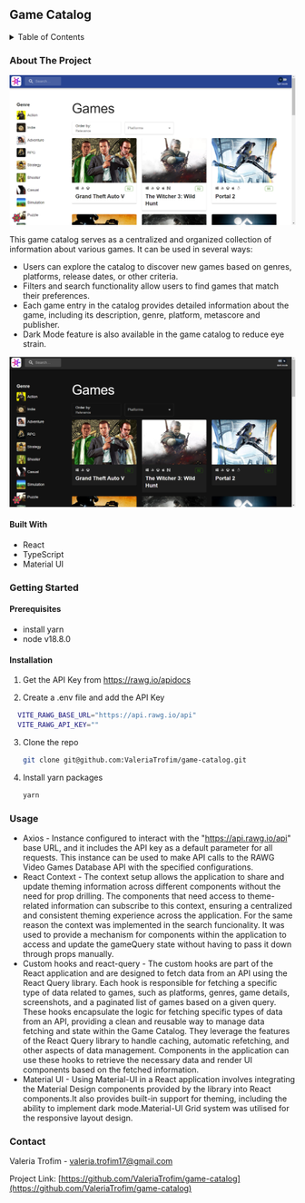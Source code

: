 ## Game Catalog

<details>
  <summary>Table of Contents</summary>
  <ol>
    <li>
      <a href="#about-the-project">About The Project</a>
      <ul>
        <li><a href="#built-with">Built With</a></li>
      </ul>
    </li>
    <li>
      <a href="#getting-started">Getting Started</a>
      <ul>
        <li><a href="#prerequisites">Prerequisites</a></li>
        <li><a href="#installation">Installation</a></li>
      </ul>
    </li>
    <li><a href="#usage">Usage</a></li>
    <li><a href="#contact">Contact</a></li>
  </ol>
</details>

### About The Project

![Game Catalog](./assets/homepage.png)

This game catalog serves as a centralized and organized collection of information about various games. It can be used in several ways:

- Users can explore the catalog to discover new games based on genres, platforms, release dates, or other criteria.
- Filters and search functionality allow users to find games that match their preferences.
- Each game entry in the catalog provides detailed information about the game, including its description, genre, platform, metascore and publisher.
- Dark Mode feature is also available in the game catalog to reduce eye strain.

![Dark Mode](./assets/darkmode.png)

#### Built With

- React
- TypeScript
- Material UI

### Getting Started

#### Prerequisites

- install yarn
- node v18.8.0

#### Installation

1. Get the API Key from https://rawg.io/apidocs

2. Create a .env file and add the API Key

```sh
  VITE_RAWG_BASE_URL="https://api.rawg.io/api"
  VITE_RAWG_API_KEY=""
```

3. Clone the repo
   ```sh
   git clone git@github.com:ValeriaTrofim/game-catalog.git
   ```
4. Install yarn packages
   ```sh
   yarn
   ```

### Usage

- Axios -
  Instance configured to interact with the "https://api.rawg.io/api" base URL, and it includes the API key as a default parameter for all requests. This instance can be used to make API calls to the RAWG Video Games Database API with the specified configurations.
- React Context -
  The context setup allows the application to share and update theming information across different components without the need for prop drilling. The components that need access to theme-related information can subscribe to this context, ensuring a centralized and consistent theming experience across the application. For the same reason the context was implemented in the search funcionality. It was used to provide a mechanism for components within the application to access and update the gameQuery state without having to pass it down through props manually.
- Custom hooks and react-query -
  The custom hooks are part of the React application and are designed to fetch data from an API using the React Query library. Each hook is responsible for fetching a specific type of data related to games, such as platforms, genres, game details, screenshots, and a paginated list of games based on a given query. These hooks encapsulate the logic for fetching specific types of data from an API, providing a clean and reusable way to manage data fetching and state within the Game Catalog. They leverage the features of the React Query library to handle caching, automatic refetching, and other aspects of data management. Components in the application can use these hooks to retrieve the necessary data and render UI components based on the fetched information.
- Material UI -
  Using Material-UI in a React application involves integrating the Material Design components provided by the library into React components.It also provides built-in support for theming, including the ability to implement dark mode.Material-UI Grid system was utilised for the responsive layout design.

### Contact

Valeria Trofim - valeria.trofim17@gmail.com

Project Link: [https://github.com/ValeriaTrofim/game-catalog](https://github.com/ValeriaTrofim/game-catalog)
